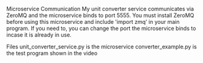 Microservice Communication
My unit converter service communicates via ZeroMQ and the microservice binds to port 5555. You must install ZeroMQ before using this microservice and include 'import zmq' in your main program. If you need to, you can change the port the microservice binds to incase it is already in use.

Files
unit_converter_service.py is the microservice
converter_example.py is the test program shown in the video
